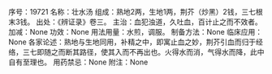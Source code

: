序号：19721
名称：壮水汤
组成：熟地2两，生地1两，荆芥（炒黑）2钱，三七根末3钱。
出处：《辨证录》卷三。
主治：血犯浊道，久吐血，百计止之而不效者。
加减：None
功效：None
用法用量：水煎，调服。
制备方法：None
临床应用：None
各家论述：熟地与生地同用，补精之中，即寓止血之妙，荆芥引血而归于经络，三七即随之而断其路径，使其入而不再出也。火得水而消，气得水而降，此中自有至理也。
用药禁忌：None
附注：None

